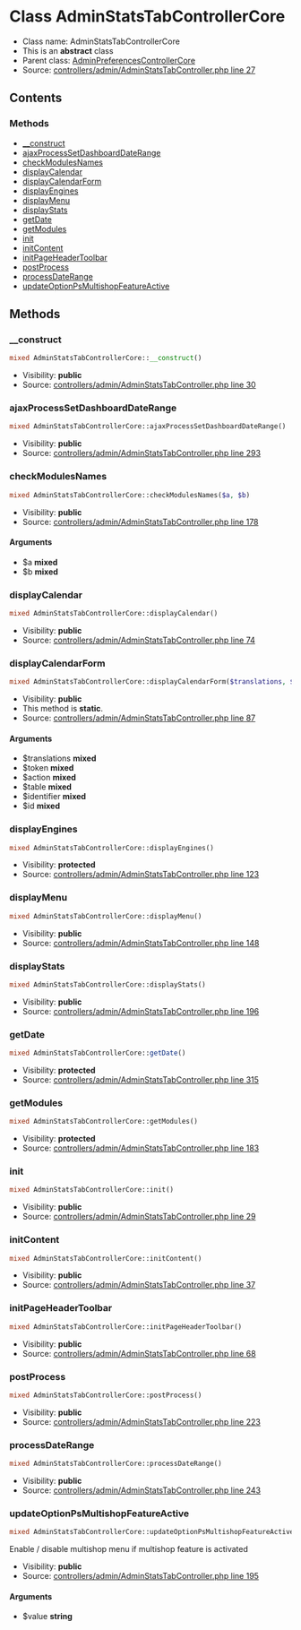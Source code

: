 Class AdminStatsTabControllerCore
=====================





* Class name: AdminStatsTabControllerCore
* This is an **abstract** class
* Parent class: [AdminPreferencesControllerCore](class.AdminPreferencesControllerCore.md)
* Source: [controllers/admin/AdminStatsTabController.php line 27](https://github.com/PrestaShop/PrestaShop/blob/1.6.0.8/controllers/admin/AdminStatsTabController.php#L27)


Contents
--------



### Methods

* [__construct](#method-__construct)
* [ajaxProcessSetDashboardDateRange](#method-ajaxProcessSetDashboardDateRange)
* [checkModulesNames](#method-checkModulesNames)
* [displayCalendar](#method-displayCalendar)
* [displayCalendarForm](#method-displayCalendarForm)
* [displayEngines](#method-displayEngines)
* [displayMenu](#method-displayMenu)
* [displayStats](#method-displayStats)
* [getDate](#method-getDate)
* [getModules](#method-getModules)
* [init](#method-init)
* [initContent](#method-initContent)
* [initPageHeaderToolbar](#method-initPageHeaderToolbar)
* [postProcess](#method-postProcess)
* [processDateRange](#method-processDateRange)
* [updateOptionPsMultishopFeatureActive](#method-updateOptionPsMultishopFeatureActive)






Methods
-------


### <a name="method-__construct"></a>__construct

```php
mixed AdminStatsTabControllerCore::__construct()
```





* Visibility: **public**
* Source: [controllers/admin/AdminStatsTabController.php line 30](https://github.com/PrestaShop/PrestaShop/blob/1.6.0.8/controllers/admin/AdminStatsTabController.php#L30)




### <a name="method-ajaxProcessSetDashboardDateRange"></a>ajaxProcessSetDashboardDateRange

```php
mixed AdminStatsTabControllerCore::ajaxProcessSetDashboardDateRange()
```





* Visibility: **public**
* Source: [controllers/admin/AdminStatsTabController.php line 293](https://github.com/PrestaShop/PrestaShop/blob/1.6.0.8/controllers/admin/AdminStatsTabController.php#L293)




### <a name="method-checkModulesNames"></a>checkModulesNames

```php
mixed AdminStatsTabControllerCore::checkModulesNames($a, $b)
```





* Visibility: **public**
* Source: [controllers/admin/AdminStatsTabController.php line 178](https://github.com/PrestaShop/PrestaShop/blob/1.6.0.8/controllers/admin/AdminStatsTabController.php#L178)


#### Arguments
* $a **mixed**
* $b **mixed**



### <a name="method-displayCalendar"></a>displayCalendar

```php
mixed AdminStatsTabControllerCore::displayCalendar()
```





* Visibility: **public**
* Source: [controllers/admin/AdminStatsTabController.php line 74](https://github.com/PrestaShop/PrestaShop/blob/1.6.0.8/controllers/admin/AdminStatsTabController.php#L74)




### <a name="method-displayCalendarForm"></a>displayCalendarForm

```php
mixed AdminStatsTabControllerCore::displayCalendarForm($translations, $token, $action, $table, $identifier, $id)
```





* Visibility: **public**
* This method is **static**.
* Source: [controllers/admin/AdminStatsTabController.php line 87](https://github.com/PrestaShop/PrestaShop/blob/1.6.0.8/controllers/admin/AdminStatsTabController.php#L87)


#### Arguments
* $translations **mixed**
* $token **mixed**
* $action **mixed**
* $table **mixed**
* $identifier **mixed**
* $id **mixed**



### <a name="method-displayEngines"></a>displayEngines

```php
mixed AdminStatsTabControllerCore::displayEngines()
```





* Visibility: **protected**
* Source: [controllers/admin/AdminStatsTabController.php line 123](https://github.com/PrestaShop/PrestaShop/blob/1.6.0.8/controllers/admin/AdminStatsTabController.php#L123)




### <a name="method-displayMenu"></a>displayMenu

```php
mixed AdminStatsTabControllerCore::displayMenu()
```





* Visibility: **public**
* Source: [controllers/admin/AdminStatsTabController.php line 148](https://github.com/PrestaShop/PrestaShop/blob/1.6.0.8/controllers/admin/AdminStatsTabController.php#L148)




### <a name="method-displayStats"></a>displayStats

```php
mixed AdminStatsTabControllerCore::displayStats()
```





* Visibility: **public**
* Source: [controllers/admin/AdminStatsTabController.php line 196](https://github.com/PrestaShop/PrestaShop/blob/1.6.0.8/controllers/admin/AdminStatsTabController.php#L196)




### <a name="method-getDate"></a>getDate

```php
mixed AdminStatsTabControllerCore::getDate()
```





* Visibility: **protected**
* Source: [controllers/admin/AdminStatsTabController.php line 315](https://github.com/PrestaShop/PrestaShop/blob/1.6.0.8/controllers/admin/AdminStatsTabController.php#L315)




### <a name="method-getModules"></a>getModules

```php
mixed AdminStatsTabControllerCore::getModules()
```





* Visibility: **protected**
* Source: [controllers/admin/AdminStatsTabController.php line 183](https://github.com/PrestaShop/PrestaShop/blob/1.6.0.8/controllers/admin/AdminStatsTabController.php#L183)




### <a name="method-init"></a>init

```php
mixed AdminStatsTabControllerCore::init()
```





* Visibility: **public**
* Source: [controllers/admin/AdminStatsTabController.php line 29](https://github.com/PrestaShop/PrestaShop/blob/1.6.0.8/controllers/admin/AdminStatsTabController.php#L29)




### <a name="method-initContent"></a>initContent

```php
mixed AdminStatsTabControllerCore::initContent()
```





* Visibility: **public**
* Source: [controllers/admin/AdminStatsTabController.php line 37](https://github.com/PrestaShop/PrestaShop/blob/1.6.0.8/controllers/admin/AdminStatsTabController.php#L37)




### <a name="method-initPageHeaderToolbar"></a>initPageHeaderToolbar

```php
mixed AdminStatsTabControllerCore::initPageHeaderToolbar()
```





* Visibility: **public**
* Source: [controllers/admin/AdminStatsTabController.php line 68](https://github.com/PrestaShop/PrestaShop/blob/1.6.0.8/controllers/admin/AdminStatsTabController.php#L68)




### <a name="method-postProcess"></a>postProcess

```php
mixed AdminStatsTabControllerCore::postProcess()
```





* Visibility: **public**
* Source: [controllers/admin/AdminStatsTabController.php line 223](https://github.com/PrestaShop/PrestaShop/blob/1.6.0.8/controllers/admin/AdminStatsTabController.php#L223)




### <a name="method-processDateRange"></a>processDateRange

```php
mixed AdminStatsTabControllerCore::processDateRange()
```





* Visibility: **public**
* Source: [controllers/admin/AdminStatsTabController.php line 243](https://github.com/PrestaShop/PrestaShop/blob/1.6.0.8/controllers/admin/AdminStatsTabController.php#L243)




### <a name="method-updateOptionPsMultishopFeatureActive"></a>updateOptionPsMultishopFeatureActive

```php
mixed AdminStatsTabControllerCore::updateOptionPsMultishopFeatureActive(string $value)
```

Enable / disable multishop menu if multishop feature is activated



* Visibility: **public**
* Source: [controllers/admin/AdminStatsTabController.php line 195](https://github.com/PrestaShop/PrestaShop/blob/1.6.0.8/controllers/admin/AdminStatsTabController.php#L195)


#### Arguments
* $value **string**


